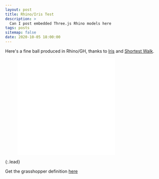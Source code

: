 ```yaml
---
layout: post
title: Rhino/Iris Test
description: >
  Can I post embedded Three.js Rhino models here
tags: posts
sitemap: false
date: 2020-10-05 18:00:00
---
```

Here's a fine ball produced in Rhino/GH, thanks to [Iris](https://www.food4rhino.com/app/iris-export-rhino-models-web) and [Shortest Walk](https://www.food4rhino.com/app/shortest-walk-gh).

<figure class="video_container"><iframe width="315" height="315" src="/assets/documents/Ball.html" frameborder="0" allowfullscreen="true"></iframe></figure>
{:.lead}

Get the grasshopper definition <a href="https://swilcock0.github.io/Files/BallWalk.gh" target="_blank">here</a>



